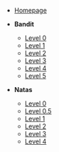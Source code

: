 - [Homepage](/)
- **Bandit**
   - [Level 0](bandit/level-0)
   - [Level 1](bandit/level-1)
   - [Level 2](bandit/level-2)
   - [Level 3](bandit/level-3)
   - [Level 4](bandit/level-4)
   - [Level 5](bandit/level-5)

- **Natas**
   - [Level 0](natas/level-0)
   - [Level 0.5](natas/level-0.5)
   - [Level 1](natas/level-1)
   - [Level 2](natas/level-2)
   - [Level 3](natas/level-3)
   - [Level 4](natas/level-4)